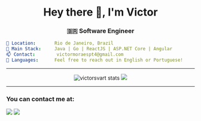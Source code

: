 <h1 align="center">Hey there 👋, I'm Victor</h1>
<h3 align="center">🇧🇷 Software Engineer</h3>

```yaml
📍 Location:       Rio de Janeiro, Brazil
💼 Main Stack:     Java | Go | ReactJS | ASP.NET Core | Angular
📫 Contact:        victormoraespt4@gmail.com
💬 Languages:      Feel free to reach out in English or Portuguese!
```

---

<p align="center">
  <img src="https://github-readme-stats.vercel.app/api?username=victorsvart&show_icons=true&theme=github_dark" alt="victorsvart stats" />
  <img src="https://github-readme-stats.vercel.app/api/top-langs/?username=victorsvart&layout=compact&theme=github_dark&hide=html,tex,scss" />
</p>

---

### You can contact me at:

<p align="left">
  <a href="mailto:victormoraespt4@gmail.com"><img src="https://img.shields.io/badge/email-EA4335?style=for-the-badge&logo=gmail&logoColor=white" /></a>
  <a href="https://www.linkedin.com/in/victorsvart"><img src="https://img.shields.io/badge/linkedin-0077B5?style=for-the-badge&logo=linkedin&logoColor=white" /></a>
</p>
